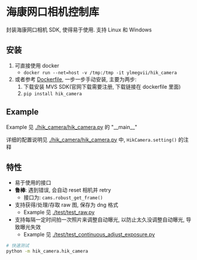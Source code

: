 # 海康网口相机控制库
封装海康网口相机 SDK, 使得易于使用. 支持 Linux 和 Windows

## 安装
1. 可直接使用 docker
   - `docker run --net=host -v /tmp:/tmp -it ylmegvii/hik_camera`
2. 或者参考 [Dockerfile](Dockerfile), 一步一步手动安装, 主要为两步:
   1. 下载安装 MVS SDK(官网下载需要注册, 下载链接在 dockerfile 里面)
   2. `pip install hik_camera`


## Example
Example 见 [./hik_camera/hik_camera.py](./hik_camera/hik_camera.py) 的 "\_\_main\_\_"

详细的配置说明见 [./hik_camera/hik_camera.py](./hik_camera/hik_camera.py#L78) 中, `HikCamera.setting()` 的注释

## 特性
- 易于使用的接口
- **鲁棒**: 遇到错误, 会自动 reset 相机并 retry
   - 接口为: `cams.robust_get_frame()`
- 支持获得/处理/存取 raw 图, 保存为 dng 格式
   - Example 见 [./test/test_raw.py](./test/test_raw.py)
- 支持每隔一定时间拍一次照片来调整自动曝光, 以防止太久没调整自动曝光, 导致曝光失效
   - Example 见 [./test/test_continuous_adjust_exposure.py](./test/test_continuous_adjust_exposure.py)

```bash
# 快速测试
python -m hik_camera.hik_camera
```
